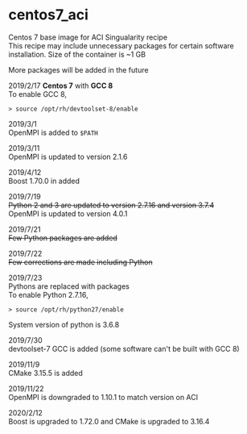 # centos7_aci
Centos 7 base image for ACI Singualarity recipe  
This recipe may include unnecessary packages for certain software installation. Size of the container is ~1 GB

More packages will be added in the future

2019/2/17
**Centos 7** with **GCC 8**  
To enable GCC 8,  
```
> source /opt/rh/devtoolset-8/enable
```

2019/3/1  
OpenMPI is added to `$PATH`

2019/3/11  
OpenMPI is updated to version 2.1.6  

2019/4/12  
Boost 1.70.0 in added

2019/7/19  
~~Python 2 and 3 are updated to version 2.7.16 and version 3.7.4~~  
OpenMPI is updated to version 4.0.1

2019/7/21  
~~Few Python packages are added~~

2019/7/22  
~~Few corrections are made including Python~~

2019/7/23  
Pythons are replaced with packages  
To enable Python 2.7.16,  
```
> source /opt/rh/python27/enable
```  
System version of python is 3.6.8

2019/7/30  
devtoolset-7 GCC is added (some software can't be built with GCC 8)

2019/11/9  
CMake 3.15.5 is added

2019/11/22  
OpenMPI is downgraded to 1.10.1 to match version on ACI

2020/2/12  
Boost is upgraded to 1.72.0 and CMake is upgraded to 3.16.4
